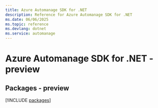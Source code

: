 ```yaml
---
title: Azure Automanage SDK for .NET
description: Reference for Azure Automanage SDK for .NET
ms.date: 06/06/2025
ms.topic: reference
ms.devlang: dotnet
ms.service: automanage
---
```

# Azure Automanage SDK for .NET - preview
## Packages - preview
[!INCLUDE [packages](automanage-index.md)]
